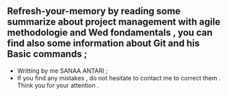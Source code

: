 ## Refresh-your-memory by reading some summarize about project management with agile methodologie and Wed fondamentals , you can find also some information about Git and his Basic commands ;
+ Writting by me SANAA ANTARI ;
+ If you find any mistakes ,  do not hesitate to contact me to correct them . Think you for your attention .
